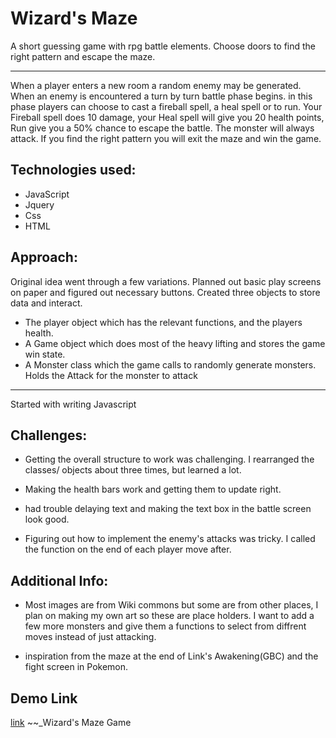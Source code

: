 #     Wizard's Maze 


A short guessing game with rpg battle elements. 
Choose doors to find the right pattern and escape the maze. 
_____________
When a player enters a new room a random enemy may be generated. When an enemy is encountered a turn by turn battle phase begins. in this phase players can choose to cast a fireball spell, a heal spell or to run. Your Fireball spell does 10 damage, your Heal spell will give you 20 health points, Run give you a 50% chance to escape the battle. The monster will always attack. If you find the right pattern you will exit the maze and win the game. 

## Technologies used:

+ JavaScript
+ Jquery
+ Css
+ HTML
  
## Approach:
Original idea went through a few variations.
Planned out basic play screens on paper and figured out necessary buttons. Created three objects to store data and interact. 

+ The player object which has the relevant functions, and the players health.
+ A Game object which does most of the heavy lifting and stores the game win state.
+ A Monster class which the game calls to randomly generate monsters. Holds the Attack for the monster to attack

---------------------------------------
Started with writing Javascript 
  
## Challenges:

+ Getting the overall structure to work was challenging. I rearranged the classes/ objects about three times, but learned a lot.
  
+ Making the health bars work and getting them to update right.
  
+ had trouble delaying text and making the text box in the battle screen look good.  
  
+ Figuring out how to implement the enemy's attacks was tricky. I called the function on the end of each player move after.    

## Additional Info:
+ Most images are from Wiki commons but some are from other places, I plan on making my own art so these are place holders. I want to add a few more monsters and give them a functions to select from diffrent moves instead of just attacking.
  
+ inspiration from the maze at the end of Link's Awakening(GBC) and the fight screen in Pokemon.
     
## Demo Link

[link](https://mikeod92.github.io/Wizards_Maze/) ~~_Wizard's Maze Game



